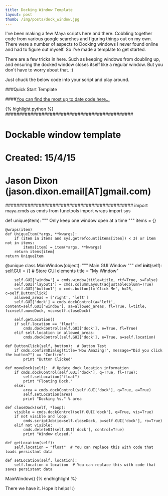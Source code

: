 ```yaml
---
title: Docking Window Template
layout: post
thumb: /img/posts/dock_window.jpg
---
```


I've been making a few Maya scripts here and there. Cobbling together code from various google searches and figuring things out on my own. There were a number of aspects to Docking windows I never found online and had to figure out myself. So I've made a template to get started.

There are a few tricks in here. Such as keeping windows from doubling up, and ensuring the docked window closes itself like a regular window. But you don't have to worry about that. :)

Just chuck the below code into your script and play around.

###Quick Start Template

####[You can find the most up to date code here...](https://gist.github.com/internetimagery/dd0959a19e5fe9e0a8cf)

{% highlight python %}
##############################################
# Dockable window template
# Created: 15/4/15
# Jason Dixon (jason.dixon.email[AT]gmail.com)
##############################################
import maya.cmds as cmds
from functools import wraps
import sys


def unique(item):
    """
    Only keep one window open at a time
    """
    items = {}
    
    @wraps(item)
    def UniqueItem(*args, **kwargs):
        if (item in items and sys.getrefcount(items[item]) < 3) or item not in items:
            items[item] = item(*args, **kwargs)
        return items[item]
    return UniqueItem


@unique
class MainWindow(object):
    """
    Main GUI Window
    """
    def __init__(self):
        self.GUI = {}  # Store GUI elements
        title = "My Window"

        self.GUI['window'] = cmds.window(title=title, rtf=True, s=False)
        self.GUI['layout1'] = cmds.columnLayout(adjustableColumn=True)
        self.GUI['button1'] = cmds.button(l='Click Me', h=25, c=self.ButtonClick)
        allowed_areas = ['right', 'left']
        self.GUI['dock'] = cmds.dockControl(a='left', content=self.GUI['window'], aa=allowed_areas, fl=True, l=title, fcc=self.moveDock, vcc=self.closeDock)

        self.getLocation()
        if self.location == 'float':
            cmds.dockControl(self.GUI['dock'], e=True, fl=True)
        elif self.location in allowed_areas:
            cmds.dockControl(self.GUI['dock'], e=True, a=self.location)

    def ButtonClick(self, button):  # Button Test
        if cmds.confirmDialog(title='How Amazing!', message="Did you click the button?") == 'Confirm':
            print "Button Clicked"

    def moveDock(self):  # Update dock location information
        if cmds.dockControl(self.GUI['dock'], q=True, fl=True):
            self.setLocation("float")
            print "Floating Dock."
        else:
            area = cmds.dockControl(self.GUI['dock'], q=True, a=True)
            self.setLocation(area)
            print "Docking %s." % area

    def closeDock(self, *loop):
        visible = cmds.dockControl(self.GUI['dock'], q=True, vis=True)
        if not visible and loop:
            cmds.scriptJob(ie=self.closeDock, p=self.GUI['dock'], ro=True)
        elif not visible:
            cmds.deleteUI(self.GUI['dock'], control=True)
            print "Window closed."

    def getLocation(self):
        self.location = "float"  # You can replace this with code that loads persistant data

    def setLocation(self, location):
        self.location = location  # You can replace this with code that saves persistant data

MainWindow()
{% endhighlight %}

There we have it. Hope it helps! :)